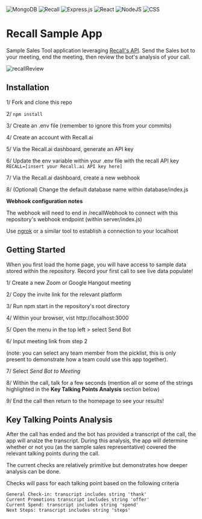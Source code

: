 ![MongoDB](https://img.shields.io/badge/MongoDB-%234ea94b.svg?style=for-the-badge&logo=mongodb&logoColor=white) ![Recall](https://img.shields.io/badge/recall.ai-%231572B6.svg?style=for-the-badge&logoColor=blue)
 ![Express.js](https://img.shields.io/badge/express.js-%23404d59.svg?style=for-the-badge&logo=express&logoColor=%2361DAFB) 
![React](https://img.shields.io/badge/react-%2320232a.svg?style=for-the-badge&logo=react&logoColor=%2361DAFB) ![NodeJS](https://img.shields.io/badge/node.js-6DA55F?style=for-the-badge&logo=node.js&logoColor=white) ![CSS](https://img.shields.io/badge/css-%231572B6.svg?style=for-the-badge&logo=css3&logoColor=white) 
# Recall Sample App

Sample Sales Tool application leveraging [Recall's API](https://www.recall.ai/). Send the Sales bot to your meeting, end the meeting, then review the bot's analysis of your call. 

![recallReview](https://github.com/Patrick-Kelly-1330/recallSampleApp/assets/51098314/19f7ea29-47bc-4c37-b78d-4dedf250e037)

## Installation

1/ Fork and clone this repo 

2/ ```npm install```

3/ Create an .env file (remember to ignore this from your commits)

4/ Create an account with Recall.ai

5/ Via the Recall.ai dashboard, generate an API key

6/ Update the env variable within your .env file with the recall API key ```RECALL=[insert your Recall.ai API key here]```

7/ Via the Recall.ai dashboard, create a new webhook

8/ (Optional) Change the default database name within database/index.js

**Webhook configuration notes**

The webhook will need to end in /recallWebhook to connect with this repository's webhook endpoint (within server/index.js)

Use [ngrok](https://ngrok.com/docs/getting-started/) or a similar tool to establish a connection to your localhost

## Getting Started

When you first load the home page, you will have access to sample data stored within the repository. Record your first call to see live data populate! 

1/ Create a new Zoom or Google Hangout meeting

2/ Copy the invite link for the relevant platform 

3/ Run npm start in the repository's root directory

4/ Within your browser, vist http://localhost:3000 

5/ Open the menu in the top left > select Send Bot

6/ Input meeting link from step 2

(note: you can select any team member from the picklist, this is only present to demonstrate how a team could use this app together).

7/ Select _Send Bot to Meeting_

8/ Within the call, talk for a few seconds (mention all or some of the strings highlighted in the **Key Talking Points Analysis** section below)

9/ End the call then return to the homepage to see your results!

## Key Talking Points Analysis

After the call has ended and the bot has provided a transcript of the call, the app will analze the transcript. During this analysis, the app will determine whether or not you (as the sample sales representative) covered the relevant talking points during the call. 

The current checks are relatively primitive but demonstrates how deeper analysis can be done. 

Checks will pass for each talking point based on the following criteria
```
General Check-in: transcript includes string 'thank'
Current Promotions transcript includes string 'offer'
Current Spend: transcript includes string 'spend'
Next Steps: transcript includes string 'steps'
```





